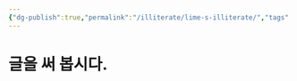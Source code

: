 ```yaml
---
{"dg-publish":true,"permalink":"/illiterate/lime-s-illiterate/","tags":["illiterate","gardenEntry"],"noteIcon":"","updated":"2025-02-06"}
---
```


# 글을 써 봅시다.